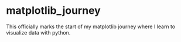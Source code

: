 # matplotlib_journey

This officially marks the start of my matplotlib journey where I learn to visualize data with python.
